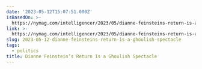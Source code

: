 ```yaml
---
date: '2023-05-12T15:07:51.000Z'
isBasedOn: >-
  https://nymag.com/intelligencer/2023/05/dianne-feinsteins-return-is-a-ghoulish-spectacle.html
link: >-
  https://nymag.com/intelligencer/2023/05/dianne-feinsteins-return-is-a-ghoulish-spectacle.html
slug: 2023-05-12-dianne-feinsteins-return-is-a-ghoulish-spectacle
tags:
  - politics
title: Dianne Feinstein’s Return Is a Ghoulish Spectacle
---
```


